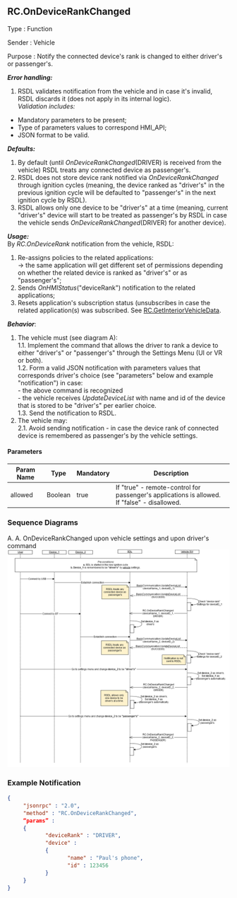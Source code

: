 ## RC.OnDeviceRankChanged
Type
:	Function

Sender
:	Vehicle

Purpose
:	Notify the connected device's rank is changed to either driver's or passenger's.

_**Error handling:**_   
1. RSDL validates notification from the vehicle and in case it's invalid, RSDL discards it (does not apply in its internal logic).   
_Validation includes:_   
  - Mandatory parameters to be present;   
  - Type of parameters values to correspond HMI_API;   
  - JSON format to be valid.   

_**Defaults:**_   
1.	By default (until _OnDeviceRankChanged_(DRIVER) is received from the vehicle) RSDL treats any connected device as passenger's.   
2.	RSDL does not store device rank notified via _OnDeviceRankChanged_ through ignition cycles (meaning, the device ranked as "driver's" in the previous ignition cycle will be defaulted to "passenger's" in the next ignition cycle by RSDL).   
3.	RSDL allows only one device to be "driver's" at a time (meaning, current "driver's" device will start to be treated as passenger's by RSDL in case the vehicle sends _OnDeviceRankChanged_(DRIVER) for another device).   


_**Usage:**_   
By _RC.OnDeviceRank_ notification from the vehicle, RSDL:   
1.	Re-assigns policies to the related applications:   
-> the same application will get different set of permissions depending on whether the related device is ranked as "driver's" or as "passenger's";   
2.	Sends _OnHMIStatus_("deviceRank") notification to the related applications;   
3.	Resets application's subscription status (unsubscribes in case the related application(s) was subscribed. See [RC.GetInteriorVehicleData](./RC/RC.GetInteriorVehicleData/index.md).   

_**Behavior**_:   
1.	The vehicle must (see diagram A):   
 1.1. Implement the command that allows the driver to rank a device to either "driver's" or "passenger's" through the Settings Menu (UI or VR or both).    
 1.2. Form a valid JSON notification with parameters values that corresponds driver's choice (see "parameters" below and  example "notification") in case:   
        - the above command is recognized   
        - the vehicle receives _UpdateDeviceList_ with name and id of the device that is stored to be "driver's" per earlier choice.   
 1.3. Send the notification to RSDL.   
2.	The vehicle may:   
 2.1. Avoid sending notification - in case the device rank of connected device is remembered as passenger's by the vehicle settings.   


#### Parameters

|    Param Name    |    Type       |    Mandatory    |    Description                                                                                        |
|------------------|---------------|-----------------|-------------------------------------------------------------------------------------------------------|
|    allowed       |    Boolean    |    true         |    If "true" - remote-control for passenger's applications is allowed.<br>If "false" - disallowed.    |



### Sequence Diagrams   

A. A. OnDeviceRankChanged upon vehicle settings and upon driver's command   
![OnDeviceRankChanged](./assets/9.OnDeviceRankChanged.png)  

### Example Notification

```json
{
     "jsonrpc" : "2.0",
     "method" : "RC.OnDeviceRankChanged",
     “params” :
     {
            "deviceRank" : "DRIVER",
            "device" :
            {
                   "name" : "Paul's phone",
                   "id" : 123456
            }
     }
}
```
